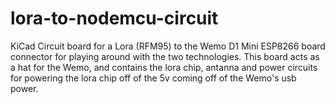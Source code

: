 # lora-to-nodemcu-circuit

KiCad Circuit board for a Lora (RFM95) to the Wemo D1 Mini ESP8266 board connector for playing around with the two technologies. This board acts as a hat for the Wemo, and contains the lora chip, antanna and power circuits for powering the lora chip off of the 5v coming off of the Wemo's usb power.
